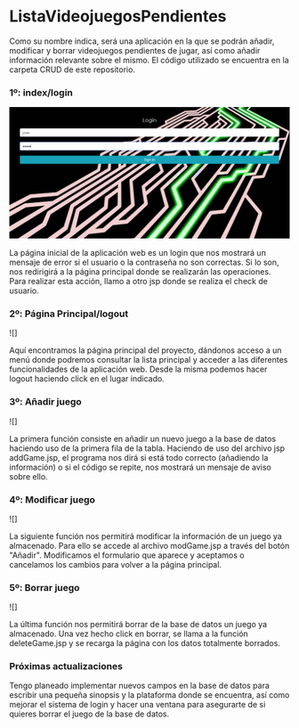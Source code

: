 # ListaVideojuegosPendientes
Como su nombre indica, será una aplicación en la que se podrán añadir, modificar y borrar videojuegos pendientes de jugar, así como añadir información relevante sobre el mismo. El código utilizado se encuentra en la carpeta CRUD de este repositorio.

### 1º: index/login

![](/imgREADME/login.png)

La página inicial de la aplicación web es un login que nos mostrará un mensaje de error si el usuario o la contraseña no son correctas. Si lo son, nos redirigirá a la página principal donde se realizarán las operaciones. Para realizar esta acción, llamo a otro jsp donde se realiza el check de usuario.

### 2º: Página Principal/logout

![]

Aquí encontramos la página principal del proyecto, dándonos acceso a un menú donde podremos consultar la lista principal y acceder a las diferentes funcionalidades de la aplicación web. Desde la misma podemos hacer logout haciendo click en el lugar indicado.


### 3º: Añadir juego

![]

La primera función consiste en añadir un nuevo juego a la base de datos haciendo uso de la primera fila de la tabla. Haciendo de uso del archivo jsp addGame.jsp, el programa nos dirá si está todo correcto (añadiendo la información) o si el código se repite, nos mostrará un mensaje de aviso sobre ello.

### 4º: Modificar juego

![]

La siguiente función nos permitirá modificar la información de un juego ya almacenado. Para ello se accede al archivo modGame.jsp a través del botón "Añadir". Modificamos el formulario que aparece y aceptamos o cancelamos los cambios para volver a la página principal.

### 5º: Borrar juego

![]

La última función nos permitirá borrar de la base de datos un juego ya almacenado. Una vez hecho click en borrar, se llama a la función deleteGame.jsp y se recarga la página con los datos totalmente borrados.


### Próximas actualizaciones

Tengo planeado implementar nuevos campos en la base de datos para escribir una pequeña sinopsis y la plataforma donde se encuentra, así como mejorar el sistema de login y hacer una ventana para asegurarte de si quieres borrar el juego de la base de datos.

